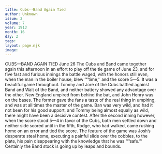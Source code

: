 ```yaml
---
title: Cubs--Band Again Tied
author: Unknown
issue: 2
volume: 7
year: 1913
month: 16
day: 2
tags:
layout: page.njk
image:
---
```

CUBS—BAND AGAIN TIED    June 26    The Cubs and Band came together again this afternoon in an effort to play off the tie game of June 23, and for five fast and furious innings the battle waged, with the honors still even, when the man in the boiler house, blew ‘“‘time,’’ and the score 5—5. It was a beautiful game throughout. Tommy and Jore of the Cubs battled against Band and Walt of the Band, and neither battery showed any advantage over the other. New England umpired from behind the bat, and John Henry was on the bases. The former gave the fans a taste of the real thing in umpiring, and was at all times the master of the game. Ban was very wild, and had it not been for his good support, and Tommy being almost equally as wild, there might have been a decisive contest. After the second inning however, when the score stood 5—4 in favor of the Cubs, both men settled down and neither side scored until in the fifth, Rodge, who had walked, came rushing home on an error and tied the score. The feature of the game was Josh’s desperate steal home, executing a painful slide over the cobbles, to the plate, his pain disappearing with the knowledge that he was ‘“‘safe.”’ Certainly the Band stock is going up by leaps and bounds. 

